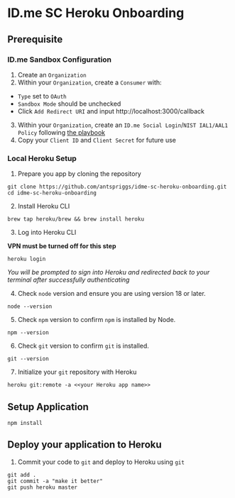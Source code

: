# ID.me SC Heroku Onboarding

## Prerequisite

### ID.me Sandbox Configuration

1. Create an `Organization` 
2. Within your `Organization`, create a `Consumer` with:
  - `Type` set to `OAuth`
  - `Sandbox Mode` should be unchecked
  - Click `Add Redirect URI` and input http://localhost:3000/callback
3. Within your `Organization`, create an `ID.me Social Login`/`NIST IAL1/AAL1` `Policy` following [the playbook](https://idmeinc.atlassian.net/wiki/spaces/SI/pages/3190456321/SE+-+Social+Login+Policy+Configuration)
4. Copy your `Client ID` and `Client Secret` for future use

### Local Heroku Setup

1. Prepare you app by cloning the repository 

```
git clone https://github.com/antspriggs/idme-sc-heroku-onboarding.git
cd idme-sc-heroku-onboarding
```

2. Install Heroku CLI

```
brew tap heroku/brew && brew install heroku
```

3. Log into Heroku CLI 

**VPN must be turned off for this step**

```
heroku login
```

*You will be prompted to sign into Heroku and redirected back to your terminal after successfully authenticating*

4. Check `node` version and ensure you are using version 18 or later.

```
node --version
```

5. Check `npm` version to confirm `npm` is installed by Node.

```
npm --version
```

6. Check `git` version to confirm `git` is installed.

```
git --version
```

7. Initialize your `git` repository with Heroku

```
heroku git:remote -a <<your Heroku app name>>
```

## Setup Application

```
npm install
```

## Deploy your application to Heroku

1. Commit your code to `git` and deploy to Heroku using `git`

```
git add .
git commit -a "make it better"
git push heroku master
```
